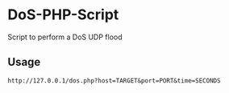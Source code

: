 # DoS-PHP-Script

Script to perform a DoS UDP flood

## Usage
`http://127.0.0.1/dos.php?host=TARGET&port=PORT&time=SECONDS`
